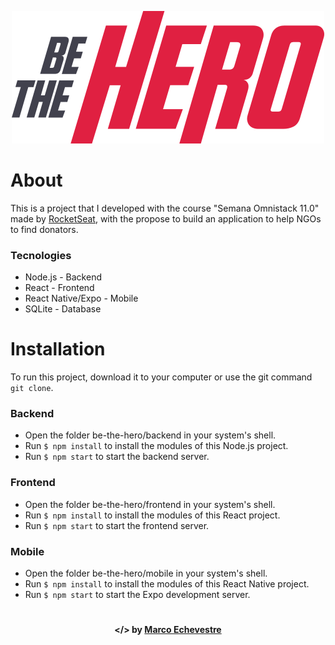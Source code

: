 <p align="center">
  <img src="https://raw.githubusercontent.com/marcoaminotto/be-the-hero/6b2bc5798079934f075668794271362f1dfafd54/frontend/src/assets/logo.svg" alt="Image of the application Be The Hero">
</p>

# About
This is a project that I developed with the course "Semana Omnistack 11.0" made by [RocketSeat](rocketseat.com.br), with the propose to build an application to help NGOs to find donators.

### Tecnologies
* Node.js - Backend
* React - Frontend
* React Native/Expo - Mobile
* SQLite - Database

# Installation

To run this project, download it to your computer or use the git command `git clone`.

### Backend

* Open the folder be-the-hero/backend in your system's shell.
* Run `$ npm install` to install the modules of this Node.js project.
* Run `$ npm start` to start the backend server.


### Frontend

* Open the folder be-the-hero/frontend in your system's shell.
* Run `$ npm install` to install the modules of this React project.
* Run `$ npm start` to start the frontend server.


### Mobile

* Open the folder be-the-hero/mobile in your system's shell.
* Run `$ npm install` to install the modules of this React Native project.
* Run `$ npm start` to start the Expo development server.

#

<p align="center">
   <b> &#60;/&#62; by <a href="https://www.linkedin.com/in/marco-echevestre/">Marco Echevestre</a></b>
</p>
